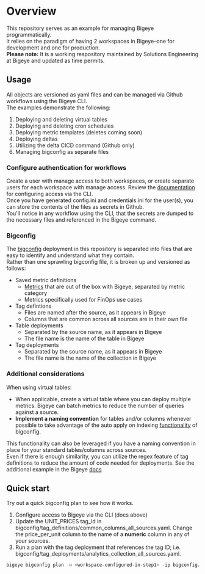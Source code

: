 # Overview
This repository serves as an example for managing Bigeye programmatically.  
It relies on the paradigm of having 2 workspaces in Bigeye–one for development and one for production.  
**Please note:** It is a working respository maintained by Solutions Engineering at Bigeye and updated as time permits.  


## Usage
All objects are versioned as yaml files and can be managed via Github workflows using the Bigeye CLI.  
The examples demonstrate the following:  
  
1. Deploying and deleting virtual tables  
2. Deploying and deleting cron schedules  
3. Deploying metric templates (deletes coming soon)  
4. Deploying deltas  
5. Utilizing the delta CICD command (Github only)  
6. Managing bigconfig as separate files  

### Configure authentication for workflows
Create a user with manage access to both workspaces, or create separate users for each workspace with manage access. Review the [documentation](https://docs.bigeye.com/docs/cli#configuration) for configuring access via the CLI.  
Once you have generated config.ini and credentials.ini for the user(s), you can store the contents of the files as secrets in Github.  
You'll notice in any workflow using the CLI, that the secrets are dumped to the necessary files and referenced in the Bigeye command.  


### Bigconfig
The [bigconfig](https://docs.bigeye.com/docs/bigconfig) deployment in this repository is separated into files that are easy to identify and understand what they contain.  
Rather than one sprawling bigconfig file, it is broken up and versioned as follows:  
* Saved metric definitions
    * [Metrics](https://docs.bigeye.com/docs/available-metrics) that are out of the box with Bigeye, separated by metric category
    * Metrics specifically used for FinOps use cases
* Tag defintions
    *  Files are named after the source, as it appears in Bigeye
    *  Columns that are common across all sources are in their own file
* Table deployments
    * Separated by the source name, as it appears in Bigeye
    * The file name is the name of the table in Bigeye
* Tag deployments
    * Separated by the source name, as it appears in Bigeye
    * The file name is the name of the collection in Bigeye

### Additional considerations
When using virtual tables:  
* When applicable, create a virtual table where you can deploy multiple metrics. Bigeye can batch metrics to reduce the number of queries against a source.
* **Implement a naming convention** for tables and/or columns whenever possible to take advantage of the auto apply on indexing [functionality](https://docs.bigeye.com/docs/bigconfig#auto-apply-on-indexing) of bigconfig. 

This functionality can also be leveraged if you have a naming convention in place for your standard tables/columns across sources.  
Even if there is enough similarity, you can utilize the regex feature of tag definitions to reduce the amount of code needed for deployments. See the additional example in the Bigeye [docs](https://docs.bigeye.com/docs/bigconfig#tag-definitions-optional)  

## Quick start  
Try out a quick bigconfig plan to see how it works.  
1. Configure access to Bigeye via the CLI (docs above)  
2. Update the UNIT_PRICES tag_id in bigconfig/tag_definitions/common_columns_all_sources.yaml. Change the price_per_unit column to the name of a **numeric** column in any of your sources.    
3. Run a plan with the tag deployment that references the tag ID; i.e. bigconfig/tag_deployments/analytics_collection_all_sources.yaml.  
``` bash
bigeye bigconfig plan -w <workspace-configured-in-step1> -ip bigconfig/tag_definitions/common_columns_all_sources.yaml -ip bigconfig/tag_deployments/analytics_collection_all_sources.yaml
```
